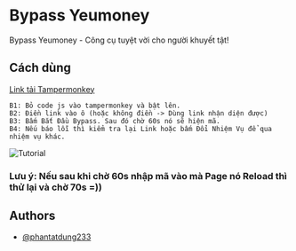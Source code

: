 
# Bypass Yeumoney

Bypass Yeumoney - Công cụ tuyệt vời cho người khuyết tật!


## Cách dùng

[Link tải Tampermonkey](https://chromewebstore.google.com/detail/tampermonkey/dhdgffkkebhmkfjojejmpbldmpobfkfo)

```
B1: Bỏ code js vào tampermonkey và bật lên.
B2: Điền link vào ô (hoặc không điền -> Dùng link nhận diện được)
B3: Bấm Bắt Đầu Bypass. Sau đó chờ 60s nó sẽ hiện mã.
B4: Nếu báo lỗi thì kiểm tra lại Link hoặc bấm Đổi Nhiệm Vụ để qua nhiệm vụ khác.
```

![Tutorial](https://img.upanh.tv/2025/01/23/Screenshot-2025-01-23-210747.png)


### Lưu ý: Nếu sau khi chờ 60s nhập mã vào mà Page nó Reload thì thử lại và chờ 70s =)) 


## Authors

- [@phantatdung233](https://www.github.com/phantatdung233)

